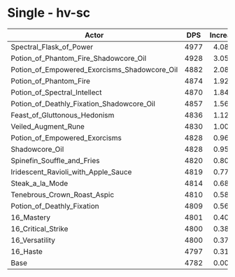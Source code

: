 # Single - hv-sc
| Actor | DPS | Increase |
|---|:---:|:---:|
|Spectral_Flask_of_Power|4977|4.08%|
|Potion_of_Phantom_Fire_Shadowcore_Oil|4928|3.05%|
|Potion_of_Empowered_Exorcisms_Shadowcore_Oil|4882|2.08%|
|Potion_of_Phantom_Fire|4874|1.92%|
|Potion_of_Spectral_Intellect|4870|1.84%|
|Potion_of_Deathly_Fixation_Shadowcore_Oil|4857|1.56%|
|Feast_of_Gluttonous_Hedonism|4836|1.12%|
|Veiled_Augment_Rune|4830|1.00%|
|Potion_of_Empowered_Exorcisms|4828|0.96%|
|Shadowcore_Oil|4828|0.95%|
|Spinefin_Souffle_and_Fries|4820|0.80%|
|Iridescent_Ravioli_with_Apple_Sauce|4819|0.77%|
|Steak_a_la_Mode|4814|0.68%|
|Tenebrous_Crown_Roast_Aspic|4810|0.58%|
|Potion_of_Deathly_Fixation|4809|0.56%|
|16_Mastery|4801|0.40%|
|16_Critical_Strike|4800|0.38%|
|16_Versatility|4800|0.37%|
|16_Haste|4797|0.31%|
|Base|4782|0.00%|
